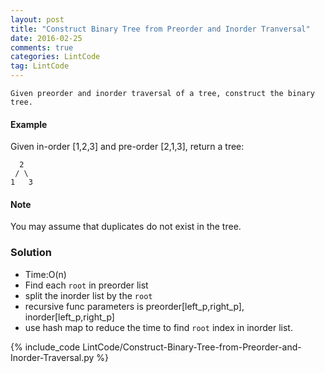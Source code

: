 ```yaml
---
layout: post
title: "Construct Binary Tree from Preorder and Inorder Tranversal"
date: 2016-02-25
comments: true
categories: LintCode
tag: LintCode 
---
```


`Given preorder and inorder traversal of a tree, construct the binary tree.`

#### Example
Given in-order [1,2,3] and pre-order [2,1,3], return a tree:

```
  2
 / \
1   3
```

#### Note
You may assume that duplicates do not exist in the tree.

<!--more-->
### Solution

* Time:O(n)
* Find each `root` in preorder list
* split the inorder list by the `root`
* recursive func parameters is preorder[left_p,right_p], inorder[left_p,right_p]
* use hash map to reduce the time to find `root` index in inorder list.

{% include_code LintCode/Construct-Binary-Tree-from-Preorder-and-Inorder-Traversal.py %}
